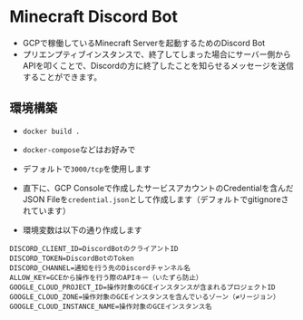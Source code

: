 # Minecraft Discord Bot
- GCPで稼働しているMinecraft Serverを起動するためのDiscord Bot
- プリエンプティブインスタンスで、終了してしまった場合にサーバー側からAPIを叩くことで、Discordの方に終了したことを知らせるメッセージを送信することができます。

## 環境構築
- `docker build .`
- `docker-compose`などはお好みで
- デフォルトで`3000/tcp`を使用します
- 直下に、GCP Consoleで作成したサービスアカウントのCredentialを含んだJSON Fileを`credential.json`として作成します（デフォルトでgitignoreされています）

- 環境変数は以下の通り作成します
```dotenv
DISCORD_CLIENT_ID=DiscordBotのクライアントID
DISCORD_TOKEN=DiscordBotのToken
DISCORD_CHANNEL=通知を行う先のDiscordチャンネル名
ALLOW_KEY=GCEから操作を行う際のAPIキー（いたずら防止）
GOOGLE_CLOUD_PROJECT_ID=操作対象のGCEインスタンスが含まれるプロジェクトID
GOOGLE_CLOUD_ZONE=操作対象のGCEインスタンスを含んでいるゾーン（≠リージョン）
GOOGLE_CLOUD_INSTANCE_NAME=操作対象のGCEインスタンス名
```
